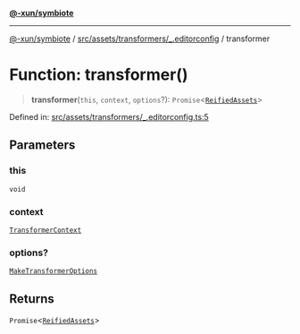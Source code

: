 [**@-xun/symbiote**](../../../../../README.md)

***

[@-xun/symbiote](../../../../../README.md) / [src/assets/transformers/\_.editorconfig](../README.md) / transformer

# Function: transformer()

> **transformer**(`this`, `context`, `options`?): `Promise`\<[`ReifiedAssets`](../../../type-aliases/ReifiedAssets.md)\>

Defined in: [src/assets/transformers/\_.editorconfig.ts:5](https://github.com/Xunnamius/symbiote/blob/385866d2602d36dd6b86c7f4511dc3df19a6ef56/src/assets/transformers/_.editorconfig.ts#L5)

## Parameters

### this

`void`

### context

[`TransformerContext`](../../../type-aliases/TransformerContext.md)

### options?

[`MakeTransformerOptions`](../../../type-aliases/MakeTransformerOptions.md)

## Returns

`Promise`\<[`ReifiedAssets`](../../../type-aliases/ReifiedAssets.md)\>
